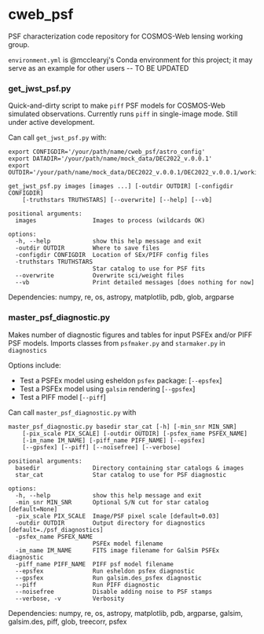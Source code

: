# cweb_psf

PSF characterization code repository for COSMOS-Web lensing working group.

`environment.yml` is @mcclearyj's Conda environment for this project; it may
serve as an example for other users -- TO BE UPDATED

### get_jwst_psf.py ###

Quick-and-dirty script to make `piff` PSF models for
COSMOS-Web simulated observations. Currently runs `piff` in single-image mode.
Still under active development.  

Can call `get_jwst_psf.py` with:
```
export CONFIGDIR='/your/path/name/cweb_psf/astro_config'
export DATADIR='/your/path/name/mock_data/DEC2022_v.0.0.1'
export OUTDIR='/your/path/name/mock_data/DEC2022_v.0.0.1/DEC2022_v.0.0.1/working'

get_jwst_psf.py images [images ...] [-outdir OUTDIR] [-configdir CONFIGDIR]
    [-truthstars TRUTHSTARS] [--overwrite] [--help] [--vb]

positional arguments:
  images                Images to process (wildcards OK)

options:
  -h, --help            show this help message and exit
  -outdir OUTDIR        Where to save files
  -configdir CONFIGDIR  Location of SEx/PIFF config files
  -truthstars TRUTHSTARS
                        Star catalog to use for PSF fits
  --overwrite           Overwrite sci/weight files
  --vb                  Print detailed messages [does nothing for now]
```
Dependencies:
numpy, re, os, astropy, matplotlib, pdb, glob, argparse

### master_psf_diagnostic.py ###

Makes number of diagnostic figures and tables for input PSFEx and/or PIFF PSF models.
Imports classes from `psfmaker.py` and `starmaker.py` in `diagnostics`

Options include:
- Test a PSFEx model using esheldon `psfex` package: [`--epsfex`]
- Test a PSFEx model using `galsim` rendering [`--gpsfex`]
- Test a PIFF model [`--piff`]

Can call `master_psf_diagnostic.py` with

```
master_psf_diagnostic.py basedir star_cat [-h] [-min_snr MIN_SNR]
    [-pix_scale PIX_SCALE] [-outdir OUTDIR] [-psfex_name PSFEX_NAME]
    [-im_name IM_NAME] [-piff_name PIFF_NAME] [--epsfex]
    [--gpsfex] [--piff] [--noisefree] [--verbose]

positional arguments:
  basedir               Directory containing star catalogs & images
  star_cat              Star catalog to use for PSF diagnostic

options:
  -h, --help            show this help message and exit
  -min_snr MIN_SNR      Optional S/N cut for star catalog [default=None]
  -pix_scale PIX_SCALE  Image/PSF pixel scale [default=0.03]
  -outdir OUTDIR        Output directory for diagnostics [default=./psf_diagnostics]
  -psfex_name PSFEX_NAME
                        PSFEx model filename
  -im_name IM_NAME      FITS image filename for GalSim PSFEx diagnostic
  -piff_name PIFF_NAME  PIFF psf model filename
  --epsfex              Run esheldon psfex diagnostic
  --gpsfex              Run galsim.des_psfex diagnostic
  --piff                Run PIFF diagnostic
  --noisefree           Disable adding noise to PSF stamps
  --verbose, -v         Verbosity

```
Dependencies:
  numpy, re, os, astropy, matplotlib, pdb, argparse, galsim, galsim.des, piff, glob, treecorr, psfex
